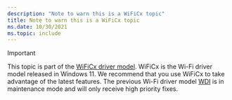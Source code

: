 ```yaml
---
description: "Note to warn this is a WiFiCx topic"
title: Note to warn this is a WiFiCx topic
ms.date: 10/30/2021
ms.topic: include
---
```


> [!IMPORTANT]
> This topic is part of the [WiFiCx driver model](../netcx/wifi-wdf-class-extension-wificx.md). WiFiCx is the Wi-Fi driver model released in Windows 11. We recommend that you use WiFiCx to take advantage of the latest  features. The previous Wi-Fi driver model [WDI](../network/wdi-miniport-driver-design-guide.md) is in maintenance mode and will only receive high priority fixes.
